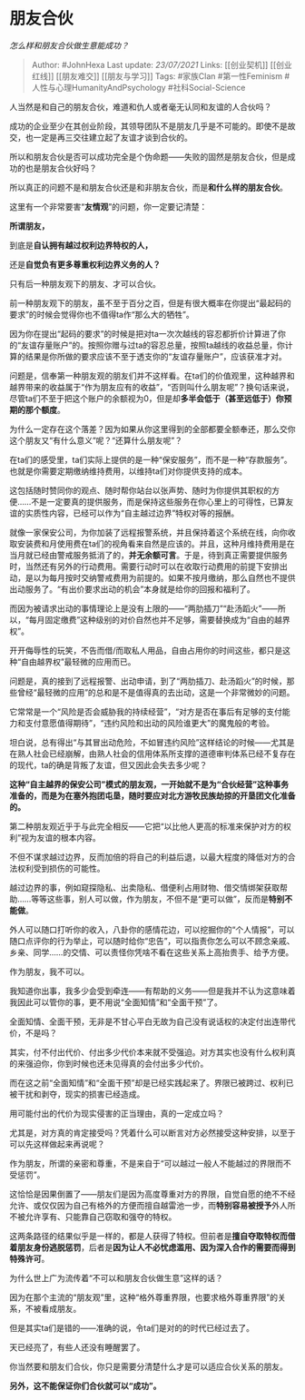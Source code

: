 # 朋友合伙
*怎么样和朋友合伙做生意能成功？*

> Author: #JohnHexa
Last update: *23/07/2021* 
Links: [[创业契机]] [[创业红线]] [[朋友难交]] [[朋友与学习]]
Tags: #家族Clan #第一性Feminism #人性与心理HumanityAndPsychology #社科Social-Science 



人当然是和自己的朋友合伙，难道和仇人或者毫无认同和友谊的人合伙吗？

成功的企业至少在其创业阶段，其领导团队不是朋友几乎是不可能的。即使不是故交，也一定是再三交往建立起了友谊才谈到合伙的。

所以和朋友合伙是否可以成功完全是个伪命题——失败的固然是朋友合伙，但是成功的也是朋友合伙好吗？

所以真正的问题不是和朋友合伙还是和非朋友合伙，而是**和什么样的朋友合伙**。

这里有一个非常要害“**友情观**”的问题，你一定要记清楚：

**所谓朋友，**

到底是**自认拥有越过权利边界特权的人，**

还是**自觉负有更多尊重权利边界义务的人？**

只有后一种朋友观下的朋友、才可以合伙。

前一种朋友观下的朋友，虽不至于百分之百，但是有很大概率在你提出“最起码的要求”的时候会觉得你也不值得ta作“那么大的牺牲”。

因为你在提出“起码的要求”的时候是把对ta一次次越线的容忍都折价计算进了你的“友谊存量账户”的。按照你赠与过ta的容忍总量，按照ta越线的收益总量，你计算的结果是你所做的要求应该不至于透支你的“友谊存量账户”，应该获准才对。

问题是，信奉第一种朋友观的朋友们并不这样看。在ta们的价值观里，这种越界和越界带来的收益属于“作为朋友应有的收益”，“否则叫什么朋友呢”？换句话来说，尽管ta们不至于把这个账户的余额视为0，但是却**多半会低于（甚至远低于）你预期的那个额度**。

为什么一定存在这个落差？因为如果从你这里得到的全部都要全额奉还，那么交你这个朋友又“有什么意义”呢？“还算什么朋友呢”？

在ta们的感受里，ta们实际上提供的是一种“保安服务”，而不是一种“存款服务”。也就是你需要定期缴纳维持费用，以维持ta们对你提供支持的成本。

这包括随时赞同你的观点、随时帮你站台以张声势、随时为你提供其职权的方便……不是一定要真的提供服务，而是保持这些服务在你心里上的可得性，已算友谊的实质性内容，已经可以作为“自主越过边界”特权对等的报酬。

就像一家保安公司，为你加装了远程报警系统，并且保持着这个系统在线，向你收取安装费和月使用费在ta们的视角看来自然是应该的。并且，这种月维持费用是在当月就已经由警戒服务抵消了的，**并无余额可言**。于是，待到真正需要提供服务时，当然还有另外的行动费用。需要行动时可以在收取行动费用的前提下安排出动，是以为每月按时交纳警戒费用为前提的。如果不按月缴纳，那么自然也不提供出动服务了。“有出价要求出动的机会”本身就是给你的回报和福利了。

而因为被请求出动的事情理论上是没有上限的——“两肋插刀”“赴汤蹈火”——所以，“每月固定缴费”这种级别的对价自然也并不足够，需要替换成为“自由的越界权”。

开开侮辱性的玩笑，不告而借/而取私人用品，自由占用你的时间这些，都只是这种“自由越界权”最轻微的应用而已。

问题是，真的接到了远程报警、出动申请，到了“两肋插刀、赴汤蹈火”的时候，那些曾经“最轻微的应用”的总和是不是值得真的去出动，这是一个非常微妙的问题。

它常常是一个“风险是否会威胁我的持续经营”，“对方是否在事后有足够的支付能力和支付意愿值得期待”，“违约风险和出动的风险谁更大”的魔鬼般的考验。

坦白说，总有得出“与其冒出动危险，不如冒违约风险”这样结论的时候——尤其是在熟人社会已经崩解，由熟人社会的信用体系所支撑的道德审判体系已经不复存在的现代，ta的确是背叛了友谊，但又因此会失去多少呢？

**这种“自主越界的保安公司”模式的朋友观，一开始就不是为“合伙经营”这种事务准备的，而是为在塞外抱团屯垦，随时要应对北方游牧民族劫掠的开垦团文化准备的。**

  


第二种朋友观近乎于与此完全相反——它把“以比他人更高的标准来保护对方的权利”视为友谊的根本内容。

不但不谋求越过边界，反而加倍的将自己的利益后退，以最大程度的降低对方的合法权利受到损伤的可能性。

越过边界的事，例如窥探隐私、出卖隐私、借便利占用财物、借交情绑架获取帮助……等等这些事，别人可以做，作为朋友，不但不是“更可以做”，反而是**特别不能做**。

外人可以随口打听你的收入，八卦你的感情花边，可以挖掘你的“个人情报”，可以随口点评你的行为举止，可以随时给你“忠告”，可以指责你怎么可以不顾念亲戚、乡亲、同学……的交情、可以责怪你凭啥不看在这些关系上高抬贵手、给予方便。

作为朋友，我不可以。

我知道你出事，我多少会受到牵连——有帮助的义务——但是我并不认为这意味着我因此可以管你的事，更不用说“全面知情”和“全面干预”了。

全面知情、全面干预，无非是不甘心平白无故为自己没有说话权的决定付出连带代价，不是吗？

其实，付不付出代价、付出多少代价本来就不受强迫。对方其实也没有什么权利真的来强迫你，你到时候也还未见得真的会付出多少代价。

而在这之前“全面知情”和“全面干预”却是已经实践起来了。界限已被跨过、权利已被干扰和剥夺，现实的损害已经造成。

用可能付出的代价为现实侵害的正当理由，真的一定成立吗？

尤其是，对方真的肯定接受吗？凭着什么可以断言对方必然接受这种安排，以至于可以先这样做起来再说呢？

  


作为朋友，所谓的亲密和尊重，不是来自于“可以越过一般人不能越过的界限而不受惩罚”。

这恰恰是因果倒置了——朋友们是因为高度尊重对方的界限，自觉自愿的绝不不经允许、或仅仅因为自己有格外的方便而擅自越雷池一步，而**特别容易被授予**外人所不被允许享有、只能靠自己窃取和强夺的特权。

这两条路径的结果似乎是一样的，都是人获得了特权。但前者是**擅自夺取特权而借着朋友身份逃脱惩罚**，后者是**因为让人不必忧虑滥用、因为深入合作的需要而得到特殊许可**。

为什么世上广为流传着“不可以和朋友合伙做生意”这样的话？

因为在那个主流的“朋友观”里，这种“格外尊重界限，也要求格外尊重界限”的关系，不被看成朋友。

但是其实ta们是错的——准确的说，令ta们是对的的时代已经过去了。

天已经亮了，有些人还没有睡醒罢了。

  


你当然要和朋友们合伙，你只是需要分清楚什么才是可以适应合伙关系的朋友。

**另外，这不能保证你们合伙就可以“成功”。**



